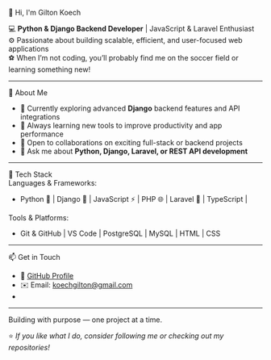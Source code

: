 ﻿👋 Hi, I'm Gilton Koech

💻 **Python & Django Backend Developer** | JavaScript & Laravel Enthusiast  
⚙️ Passionate about building scalable, efficient, and user-focused web applications  
⚽ When I’m not coding, you’ll probably find me on the soccer field or learning something new!

---

 🧠 About Me  
- 🔭 Currently exploring advanced **Django** backend features and API integrations  
- 🌱 Always learning new tools to improve productivity and app performance  
- 🤝 Open to collaborations on exciting full-stack or backend projects  
- 💬 Ask me about **Python, Django, Laravel, or REST API development**

---

🧰 Tech Stack  
Languages & Frameworks:  
- Python 🐍 | Django 🧩 | JavaScript ⚡ | PHP 🌐 | Laravel 🚀  | TypeScript |

Tools & Platforms: 
- Git & GitHub | VS Code | PostgreSQL | MySQL | HTML | CSS  

---

 📫 Get in Touch  
- 💼 [GitHub Profile](https://github.com/chipukizii)  
- ✉️ Email: koechgilton@gmail.com 
- 

---

> 
Building
with
purpose
—
one
project
at
a
time.  

⭐️ _If you like what I do, consider following me or checking out my repositories!_


